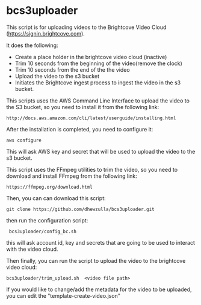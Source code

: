 # bcs3uploader

This script is for uploading videos to the Brightcove Video Cloud (https://signin.brightcove.com).

It does the following: 

  - Create a place holder in the brightcove video cloud (inactive)
  - Trim 10 seconds from the beginning of the video(remove the clock)
  - Trim 10 seconds from the end of the the video 
  - Upload the video to the s3 bucket 
  - Initiates the Brightcove ingest process to ingest the video in the s3 bucket. 


This scripts uses the AWS Command Line Interface to upload the video to the S3 bucket, so you need to install it from the following link:

    http://docs.aws.amazon.com/cli/latest/userguide/installing.html

After the installation is completed, you need to configure it:

    aws configure

This will ask AWS key and secret that will be used to upload the video to the s3 bucket.

This script uses the FFmpeg utilities to trim the video, so you need to download and install FFmpeg from the following link:

    https://ffmpeg.org/download.html

Then, you can can download this script:

    git clone https://github.com/dhewzulla/bcs3uploader.git
    

then run the configuration script:

     bcs3uploader/config_bc.sh
   
this will ask account id, key and secrets that are going to be used to interact with the video cloud.

Then finally, you can run the script to upload the video to the brightcove video cloud:

    bcs3uploader/trim_upload.sh  <video file path>


If you would like to change/add the metadata for the video to be uploaded, you can edit the "template-create-video.json"


   
   


